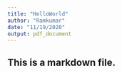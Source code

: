 ```yaml
---
title: "HelloWorld"
author: "Ramkumar"
date: "11/19/2020"
output: pdf_document
---
```


## This is a markdown file.
